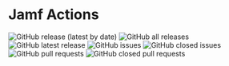 # Jamf Actions

![GitHub release (latest by date)](https://img.shields.io/github/v/release/Jamf-Concepts/jamf-actions?display_name=tag) ![GitHub all releases](https://img.shields.io/github/downloads/Jamf-Concepts/jamf-actions/total) ![GitHub latest release](https://img.shields.io/github/downloads/Jamf-Concepts/jamf-actions/latest/total)
 ![GitHub issues](https://img.shields.io/github/issues-raw/Jamf-Concepts/jamf-actions) ![GitHub closed issues](https://img.shields.io/github/issues-closed-raw/Jamf-Concepts/jamf-actions) ![GitHub pull requests](https://img.shields.io/github/issues-pr-raw/Jamf-Concepts/jamf-actions) ![GitHub closed pull requests](https://img.shields.io/github/issues-pr-closed-raw/Jamf-Concepts/jamf-actions)
